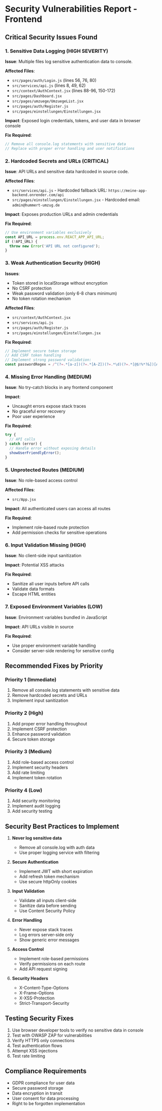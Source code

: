 # Security Vulnerabilities Report - Frontend

## Critical Security Issues Found

### 1. Sensitive Data Logging (HIGH SEVERITY)

**Issue**: Multiple files log sensitive authentication data to console.

**Affected Files**:
- `src/pages/auth/Login.js` (lines 56, 76, 80)
- `src/services/api.js` (lines 8, 49, 62)
- `src/context/AuthContext.jsx` (lines 88-96, 150-172)
- `src/pages/Dashboard.jsx`
- `src/pages/umzuege/UmzuegeList.jsx`
- `src/pages/auth/Register.js`
- `src/pages/einstellungen/Einstellungen.jsx`

**Impact**: Exposed login credentials, tokens, and user data in browser console

**Fix Required**:
```javascript
// Remove all console.log statements with sensitive data
// Replace with proper error handling and user notifications
```

### 2. Hardcoded Secrets and URLs (CRITICAL)

**Issue**: API URLs and sensitive data hardcoded in source code.

**Affected Files**:
- `src/services/api.js` - Hardcoded fallback URL: `https://meine-app-backend.onrender.com/api`
- `src/pages/einstellungen/Einstellungen.jsx` - Hardcoded email: `admin@hummert-umzug.de`

**Impact**: Exposes production URLs and admin credentials

**Fix Required**:
```javascript
// Use environment variables exclusively
const API_URL = process.env.REACT_APP_API_URL;
if (!API_URL) {
  throw new Error('API URL not configured');
}
```

### 3. Weak Authentication Security (HIGH)

**Issues**:
- Token stored in localStorage without encryption
- No CSRF protection
- Weak password validation (only 6-8 chars minimum)
- No token rotation mechanism

**Affected Files**:
- `src/context/AuthContext.jsx`
- `src/services/api.js`
- `src/pages/auth/Register.js`
- `src/pages/einstellungen/Einstellungen.jsx`

**Fix Required**:
```javascript
// Implement secure token storage
// Add CSRF token handling
// Implement strong password validation:
const passwordRegex = /^(?=.*[a-z])(?=.*[A-Z])(?=.*\d)(?=.*[@$!%*?&])[A-Za-z\d@$!%*?&]{12,}$/;
```

### 4. Missing Error Handling (MEDIUM)

**Issue**: No try-catch blocks in any frontend component

**Impact**: 
- Uncaught errors expose stack traces
- No graceful error recovery
- Poor user experience

**Fix Required**:
```javascript
try {
  // API calls
} catch (error) {
  // Handle error without exposing details
  showUserFriendlyError();
}
```

### 5. Unprotected Routes (MEDIUM)

**Issue**: No role-based access control

**Affected Files**:
- `src/App.jsx`

**Impact**: All authenticated users can access all routes

**Fix Required**:
- Implement role-based route protection
- Add permission checks for sensitive operations

### 6. Input Validation Missing (HIGH)

**Issue**: No client-side input sanitization

**Impact**: Potential XSS attacks

**Fix Required**:
- Sanitize all user inputs before API calls
- Validate data formats
- Escape HTML entities

### 7. Exposed Environment Variables (LOW)

**Issue**: Environment variables bundled in JavaScript

**Impact**: API URLs visible in source

**Fix Required**:
- Use proper environment variable handling
- Consider server-side rendering for sensitive config

## Recommended Fixes by Priority

### Priority 1 (Immediate)
1. Remove all console.log statements with sensitive data
2. Remove hardcoded secrets and URLs
3. Implement input sanitization

### Priority 2 (High)
1. Add proper error handling throughout
2. Implement CSRF protection
3. Enhance password validation
4. Secure token storage

### Priority 3 (Medium)
1. Add role-based access control
2. Implement security headers
3. Add rate limiting
4. Implement token rotation

### Priority 4 (Low)
1. Add security monitoring
2. Implement audit logging
3. Add security testing

## Security Best Practices to Implement

1. **Never log sensitive data**
   - Remove all console.log with auth data
   - Use proper logging service with filtering

2. **Secure Authentication**
   - Implement JWT with short expiration
   - Add refresh token mechanism
   - Use secure httpOnly cookies

3. **Input Validation**
   - Validate all inputs client-side
   - Sanitize data before sending
   - Use Content Security Policy

4. **Error Handling**
   - Never expose stack traces
   - Log errors server-side only
   - Show generic error messages

5. **Access Control**
   - Implement role-based permissions
   - Verify permissions on each route
   - Add API request signing

6. **Security Headers**
   - X-Content-Type-Options
   - X-Frame-Options
   - X-XSS-Protection
   - Strict-Transport-Security

## Testing Security Fixes

1. Use browser developer tools to verify no sensitive data in console
2. Test with OWASP ZAP for vulnerabilities
3. Verify HTTPS only connections
4. Test authentication flows
5. Attempt XSS injections
6. Test rate limiting

## Compliance Requirements

- GDPR compliance for user data
- Secure password storage
- Data encryption in transit
- User consent for data processing
- Right to be forgotten implementation